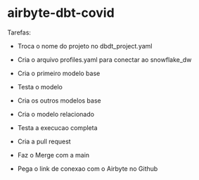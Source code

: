 # airbyte-dbt-covid

Tarefas:

- Troca o nome do projeto no dbdt_project.yaml

- Cria o arquivo profiles.yaml para conectar ao snowflake_dw

- Cria o primeiro modelo base

- Testa o modelo 

- Cria os outros modelos base

- Cria o modelo relacionado

- Testa a execucao completa

- Cria a pull request

- Faz o Merge com a main

- Pega o link de conexao com o Airbyte no Github